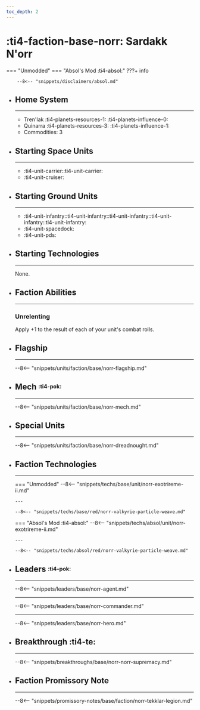 ```yaml
---
toc_depth: 2
---
```


# :ti4-faction-base-norr: Sardakk N'orr
=== "Unmodded"
=== "Absol's Mod :ti4-absol:" 
    ???+ info

        --8<-- "snippets/disclaimers/absol.md"

<div class="grid cards" markdown>

-   ## __Home System__

    ---

    * Tren'lak :ti4-planets-resources-1: :ti4-planets-influence-0:
    * Quinarra :ti4-planets-resources-3: :ti4-planets-influence-1:
    * Commodities: 3

</div>

<div class="grid cards" markdown>

-   ## __Starting Space Units__

    ---

    * :ti4-unit-carrier::ti4-unit-carrier:
    * :ti4-unit-cruiser:

-   ## __Starting Ground Units__

    ---

    * :ti4-unit-infantry::ti4-unit-infantry::ti4-unit-infantry::ti4-unit-infantry::ti4-unit-infantry:
    * :ti4-unit-spacedock:
    * :ti4-unit-pds:

-   ## __Starting Technologies__

    ---
    None.

-   ## __Faction Abilities__

    ---
    ### **Unrelenting**
    
    Apply +1 to the result of each of your unit's combat rolls.

-   ## __Flagship__

    ---
    --8<-- "snippets/units/faction/base/norr-flagship.md"

-   ## __Mech__ <sup><sub>:ti4-pok:</sub></sup>

    ---
    --8<-- "snippets/units/faction/base/norr-mech.md"

-   ## __Special Units__

    ---
    --8<-- "snippets/units/faction/base/norr-dreadnought.md"

</div>

<div class="grid cards" markdown>

-   ## __Faction Technologies__

    ---
    === "Unmodded"
        --8<-- "snippets/techs/base/unit/norr-exotrireme-ii.md"

        ---

        --8<-- "snippets/techs/base/red/norr-valkyrie-particle-weave.md"

    === "Absol's Mod :ti4-absol:"
        --8<-- "snippets/techs/absol/unit/norr-exotrireme-ii.md"

        ---

        --8<-- "snippets/techs/absol/red/norr-valkyrie-particle-weave.md"

-   ## __Leaders__ <sup><sub>:ti4-pok:</sub></sup>

    ---
    
    --8<-- "snippets/leaders/base/norr-agent.md"

    ---

    --8<-- "snippets/leaders/base/norr-commander.md"

    ---

    --8<-- "snippets/leaders/base/norr-hero.md"

- ## __Breakthrough__ :ti4-te:

    ---
    --8<-- "snippets/breakthroughs/base/norr-norr-supremacy.md"

-   ## __Faction Promissory Note__

    ---
    --8<-- "snippets/promissory-notes/base/faction/norr-tekklar-legion.md"

</div>